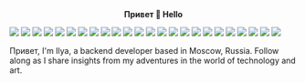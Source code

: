 <div align='center'><b>Привет 🔳 Hello</b></div>

<p></p>

<p>
  <img src="https://img.shields.io/badge/Python-3776AB?style=for-the-badge&logo=python&logoColor=white"/>
  <img src="https://img.shields.io/badge/Flask-000000?style=for-the-badge&logo=flask&logoColor=white"/>
  <img src="https://img.shields.io/badge/FastAPI-009688?style=for-the-badge&logo=FastAPI&logoColor=white"/>
  <img src="https://img.shields.io/badge/celery-%2337814A.svg?&style=for-the-badge&logo=celery&logoColor=white"/>
  <img src="https://img.shields.io/badge/sqlalchemy-%23891a18.svg?&style=for-the-badge&logoColor=white"/>

  <img src="https://img.shields.io/badge/postgresql-%23336791.svg?&style=for-the-badge&logo=postgresql&logoColor=white"/>
  <img src="https://img.shields.io/badge/sqlite-%23003B57.svg?&style=for-the-badge&logo=sqlite&logoColor=white"/>

  <img src="https://img.shields.io/badge/git-%23F05032.svg?&style=for-the-badge&logo=git&logoColor=white"/>
  <img src="https://img.shields.io/badge/gnu%20bash-%234EAA25.svg?&style=for-the-badge&logo=gnu%20bash&logoColor=white"/>
  <img src="https://img.shields.io/badge/latex-%23008080.svg?&style=for-the-badge&logo=latex&logoColor=white"/>
  <img src="https://img.shields.io/badge/docker-%232496ED.svg?&style=for-the-badge&logo=docker&logoColor=white"/>
  <img src="https://img.shields.io/badge/redis-%23DC382D.svg?&style=for-the-badge&logo=redis&logoColor=white"/>
  <img src="https://img.shields.io/badge/rabbitmq-%23FF6600.svg?&style=for-the-badge&logo=rabbitmq&logoColor=white"/>
  <img src="https://img.shields.io/badge/graphql-%23E10098.svg?&style=for-the-badge&logo=graphql&logoColor=white"/>
  <img src="https://img.shields.io/badge/gitlab-%23FCA121.svg?&style=for-the-badge&logo=gitlab&logoColor=black"/>
  <img src="https://img.shields.io/badge/github-%23181717.svg?&style=for-the-badge&logo=github&logoColor=white"/>
  <img src="https://img.shields.io/badge/github%20actions-%232088FF.svg?&style=for-the-badge&logo=github%20actions&logoColor=white"/>

  <img src="https://img.shields.io/badge/macos-%23000000.svg?&style=for-the-badge&logo=macos&logoColor=white"/>
  <img src="https://img.shields.io/badge/linux-%23FCC624.svg?&style=for-the-badge&logo=linux&logoColor=black"/>
  <img src="https://img.shields.io/badge/arch%20linux-%231793D1.svg?&style=for-the-badge&logo=arch%20linux&logoColor=white"/>
  <img src="https://img.shields.io/badge/ubuntu-%23E95420.svg?&style=for-the-badge&logo=ubuntu&logoColor=white"/>

  <img src="https://img.shields.io/badge/visual%20studio%20code-%23007ACC.svg?&style=for-the-badge&logo=visual%20studio%20code&logoColor=white"/>
  <img src="https://img.shields.io/badge/tmux-%231BB91F.svg?&style=for-the-badge&logo=tmux&logoColor=white"/>
  <img src="https://img.shields.io/badge/rss-%23FFA500.svg?&style=for-the-badge&logo=rss&logoColor=black"/>
</p>

<p>Привет, I'm Ilya, a backend developer based in Moscow, Russia. Follow along as I share insights from my adventures in the world of technology and art.</p>
